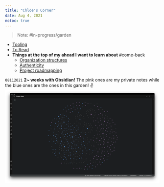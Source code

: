 ```yaml
---
title: "Chloe's Corner"
date: Aug 4, 2021
notoc: true
---
```


> Note: #in-progress/garden 

- [Tooling](moc/tooling)
- [To Read](moc/to-read.md)
- **Things at the top of my ahead I want to learn about** #come-back 
	- [Organization structures](notes/career/hr/org-structures.md)
	- [Authenticity](notes/perdev/life-advice/authenticity.md)
	- [Project roadmapping](notes/skills/proj-man/project-roadmapping.md)

`08112021` **2~ weeks with Obsidian!** The pink ones are my private notes while the blue ones are the ones in this garden! ✌️
![obsidian-graph](/notes/photos/obsidian-graph.png)